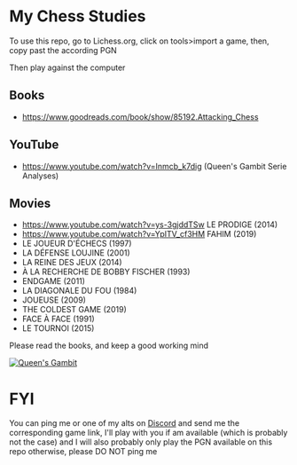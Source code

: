 # My Chess Studies

To use this repo, go to Lichess.org, click on tools>import a game, then, copy past the according PGN

Then play against the computer

## Books

* https://www.goodreads.com/book/show/85192.Attacking_Chess

## YouTube

* https://www.youtube.com/watch?v=Inmcb_k7dig (Queen's Gambit Serie Analyses)

## Movies

* https://www.youtube.com/watch?v=ys-3gjddTSw LE PRODIGE (2014)
* https://www.youtube.com/watch?v=YpITV_cf3HM FAHIM (2019)
* LE JOUEUR D'ÉCHECS (1997)
* LA DÉFENSE LOUJINE (2001)
* LA REINE DES JEUX (2014)
* À LA RECHERCHE DE BOBBY FISCHER (1993)
* ENDGAME (2011)
* LA DIAGONALE DU FOU (1984)
* JOUEUSE (2009)
* THE COLDEST GAME (2019)
* FACE À FACE (1991)
* LE TOURNOI (2015)

Please read the books, and keep a good working mind

[![Queen's Gambit](https://i.imgur.com/h2GryQz.png)](https://www.imdb.com/title/tt10048342)

# FYI

You can ping me or one of my alts on [Discord](https://discord.gg/EpZTKMb) and send me the corresponding game link, I'll play with you if am available (which is probably not the case) and I will also probably only play the PGN available on this repo otherwise, please DO NOT ping me
